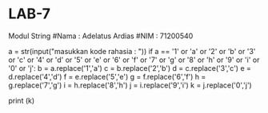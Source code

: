 # LAB-7
Modul String
#Nama : Adelatus Ardias
#NIM  : 71200540

a = str(input("masukkan kode rahasia : "))
if a == '1' or 'a' or '2' or 'b' or '3' or 'c' or '4' or 'd' or '5' or 'e' or '6' or 'f' or '7' or 'g' or '8' or 'h' or '9' or 'i' or '0' or 'j':
    b = a.replace('1','a')
    c = b.replace('2','b')
    d = c.replace('3','c')
    e = d.replace('4','d')
    f = e.replace('5','e')
    g = f.replace('6','f')
    h = g.replace('7','g')
    i = h.replace('8','h')
    j = i.replace('9','i')
    k = j.replace('0','j')

print (k)
    
